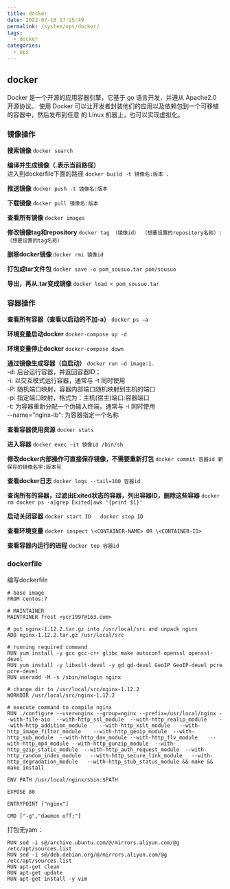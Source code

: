 ```yaml
---
title: docker
date: 2022-07-18 17:25:49
permalink: /system/ops/docker/
tags: 
  - docker
categories:
  - ops
---
```


## docker
Docker 是一个开源的应用容器引擎，它基于 go 语言开发，并遵从 Apache2.0 开源协议。 使用 Docker 可以让开发者封装他们的应用以及依赖包到一个可移植的容器中，然后发布到任意 的 Linux 机器上，也可以实现虚拟化。

### 镜像操作
**搜索镜像**
`docker search`  

**编译并生成镜像（.表示当前路径）**  
进入到dockerfile下面的路径
`docker build -t 镜像名:版本 .`  

**推送镜像**
`docker push -t 镜像名:版本`  

**下载镜像**
`docker pull 镜像名:版本`  

**查看所有镜像**
`docker images`  

**修改镜像tag和repository**
`docker tag （镜像id） （想要设置的repository名称）:（想要设置的tag名称）`  

**删除docker镜像**
`docker rmi 镜像id`  

**打包成tar文件包**
`docker save -o pom_sousuo.tar pom/sousuo`  

**导出，再从.tar变成镜像**
`docker load < pom_sousuo.tar  `

### 容器操作
**查看所有容器（查看以启动的不加-a）**
`docker ps –a`  

**环境变量启动docker**
`docker-compose up -d`  

**环境变量停止docker**
`docker-compose down`  

**通过镜像生成容器（自启动）**
`docker run –d image:1.`  
-d: 后台运行容器，并返回容器ID；  
-i: 以交互模式运行容器，通常与 -t 同时使用  
-P: 随机端口映射，容器内部端口随机映射到主机的端口  
-p: 指定端口映射，格式为：主机(宿主)端口:容器端口  
-t: 为容器重新分配一个伪输入终端，通常与 -i 同时使用  
--name="nginx-lb": 为容器指定一个名称  

**查看容器使用资源**
`docker stats`  

**进入容器**
`docker exec –it 镜像id /bin/sh`  

**修改docker内部操作可直接保存镜像，不需要重新打包**
`docker commit 容器id 新保存的镜像名字:版本号`  

**查看docker日志**
`docker logs --tail=100 容器id`  

**查询所有的容器，过滤出Exited状态的容器，列出容器ID，删除这些容器**
`docker rm docker ps -a|grep Exited|awk '{print $1}'`  

**启动关闭容器**
`docker start ID   docker stop ID`  

**查看环境变量**
`docker inspect \<CONTAINER-NAME> OR \<CONTAINER-ID>`  

**查看容器内运行的进程**
`docker top 容器id`

### dockerfile
编写dockerfile
```text
# base image
FROM centos:7

# MAINTAINER
MAINTAINER frost <ycr1997@163.com>

# put nginx-1.12.2.tar.gz into /usr/local/src and unpack nginx
ADD nginx-1.12.2.tar.gz /usr/local/src

# running required command
RUN yum install -y gcc gcc-c++ glibc make autoconf openssl openssl-devel 
RUN yum install -y libxslt-devel -y gd gd-devel GeoIP GeoIP-devel pcre pcre-devel
RUN useradd -M -s /sbin/nologin nginx

# change dir to /usr/local/src/nginx-1.12.2
WORKDIR /usr/local/src/nginx-1.12.2

# execute command to compile nginx
RUN ./configure --user=nginx --group=nginx --prefix=/usr/local/nginx --with-file-aio  --with-http_ssl_module  --with-http_realip_module    --with-http_addition_module    --with-http_xslt_module   --with-http_image_filter_module    --with-http_geoip_module  --with-http_sub_module  --with-http_dav_module --with-http_flv_module    --with-http_mp4_module --with-http_gunzip_module  --with-http_gzip_static_module  --with-http_auth_request_module  --with-http_random_index_module   --with-http_secure_link_module   --with-http_degradation_module   --with-http_stub_status_module && make && make install

ENV PATH /usr/local/nginx/sbin:$PATH

EXPOSE 80

ENTRYPOINT ["nginx"]

CMD ["-g","daemon off;"]
```
打包无yam：
```text
RUN sed -i s@/archive.ubuntu.com/@/mirrors.aliyun.com/@g /etc/apt/sources.list
RUN sed -i s@/deb.debian.org/@/mirrors.aliyun.com/@g /etc/apt/sources.list 
RUN apt-get clean
RUN apt-get update
RUN apt-get install -y vim
```